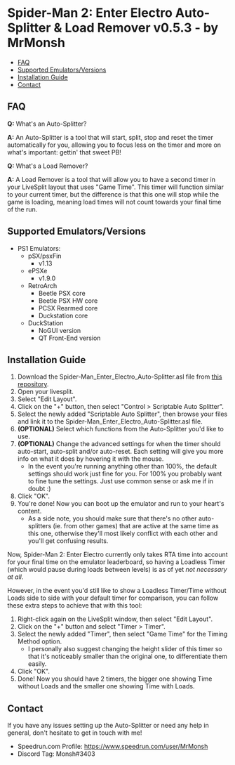 # Spider-Man 2: Enter Electro Auto-Splitter & Load Remover v0.5.3 - by MrMonsh

<!-- TOC depth:6 withLinks:1 updateOnSave:1 orderedList:0 -->

- [FAQ](#FAQ)
- [Supported Emulators/Versions](#supported-emulators/versions)
- [Installation Guide](#installation-guide)
- [Contact](#contact)

<!-- /TOC -->

## FAQ

**Q:** What's an Auto-Splitter?

**A:** An Auto-Splitter is a tool that will start, split, stop and reset the timer automatically for you, allowing you to focus less on the timer and more on what's important: gettin' that sweet PB!




**Q:** What's a Load Remover?

**A:** A Load Remover is a tool that will allow you to have a second timer in your LiveSplit layout that uses "Game Time". 
This timer will function similar to your current timer, but the difference is that this one will stop while the game is loading, meaning load times will not count towards your final time of the run.

## Supported Emulators/Versions

+ PS1 Emulators:
	+ pSX/psxFin 
		+ v1.13
	+ ePSXe 
		+ v1.9.0
	+ RetroArch
		+ Beetle PSX core
		+ Beetle PSX HW core
		+ PCSX Rearmed core
		+ Duckstation core
	+ DuckStation
		+ NoGUI version
		+ QT Front-End version

## Installation Guide

1. Download the Spider-Man_Enter_Electro_Auto-Splitter.asl file from [this repository](https://github.com/MrMonsh/Auto-Splitters/blob/main/Spider-Man%202%3A%20Enter%20Electro/Spider-Man_Enter_Electro_Auto-Splitter.asl).
2. Open your livesplit.
3. Select "Edit Layout".
4. Click on the "+" button, then select "Control > Scriptable Auto Splitter".
5. Select the newly added "Scriptable Auto Splitter", then browse your files and link it to the Spider-Man_Enter_Electro_Auto-Splitter.asl file.
6. **(OPTIONAL)** Select which functions from the Auto-Splitter you'd like to use. 
7. **(OPTIONAL)** Change the advanced settings for when the timer should auto-start, auto-split and/or auto-reset. Each setting will give you more info on what it does by hovering it with the mouse.
	+ In the event you're running anything other than 100%, the default settings should work just fine for you. For 100% you probably want to fine tune the settings. Just use common sense or ask me if in doubt :)
8. Click "OK".
9. You're done! Now you can boot up the emulator and run to your heart's content.
	+ As a side note, you should make sure that there's no other auto-splitters (ie. from other games) that are active at the same time as this one, otherwise they'll most likely conflict with each other and you'll get confusing results.

Now, Spider-Man 2: Enter Electro currently only takes RTA time into account for your final time on the emulator leaderboard, so having a Loadless Timer (which would pause during loads between levels) is as of yet *not necessary at all*.

However, in the event you'd still like to show a Loadless Timer/Time without Loads side to side with your default timer for comparison, you can follow these extra steps to achieve that with this tool:
1. Right-click again on the LiveSplit window, then select "Edit Layout".
2. Click on the "+" button and select "Timer > Timer".
3. Select the newly added "Timer", then select "Game Time" for the Timing Method option.
	+ I personally also suggest changing the height slider of this timer so that it's noticeably smaller than the original one, to differentiate them easily.
4. Click "OK".
5. Done! Now you should have 2 timers, the bigger one showing Time without Loads and the smaller one showing Time with Loads.

## Contact

If you have any issues setting up the Auto-Splitter or need any help in general, don't hesitate to get in touch with me!
+ Speedrun.com Profile: https://www.speedrun.com/user/MrMonsh
+ Discord Tag: Monsh#3403
